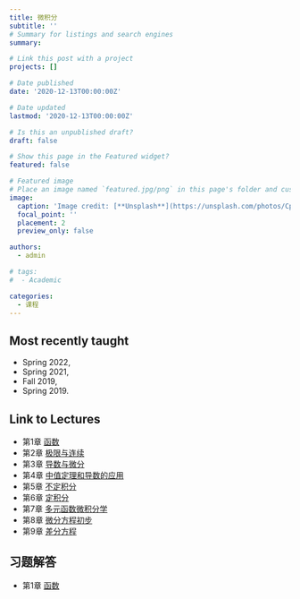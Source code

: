 ```yaml
---
title: 微积分
subtitle: ''
# Summary for listings and search engines
summary: 

# Link this post with a project
projects: []

# Date published
date: '2020-12-13T00:00:00Z'

# Date updated
lastmod: '2020-12-13T00:00:00Z'

# Is this an unpublished draft?
draft: false

# Show this page in the Featured widget?
featured: false

# Featured image
# Place an image named `featured.jpg/png` in this page's folder and customize its options here.
image:
  caption: 'Image credit: [**Unsplash**](https://unsplash.com/photos/CpkOjOcXdUY)'
  focal_point: ''
  placement: 2
  preview_only: false

authors:
  - admin

# tags:
#  - Academic

categories:
  - 课程
---
```


## Most recently taught
- Spring 2022,
- Spring 2021,
- Fall 2019,
- Spring 2019.

## Link to Lectures

- 第1章 [函数](ch1.pdf)
- 第2章 [极限与连续](ch2.pdf)
- 第3章 [导数与微分](ch3.pdf)
- 第4章 [中值定理和导数的应用](ch4.pdf)
- 第5章 [不定积分](ch5.pdf)
- 第6章 [定积分](ch6.pdf)
- 第7章 [多元函数微积分学](ch7.pdf)
- 第8章 [微分方程初步](ch8.pdf)
- 第9章 [差分方程](ch9.pdf)

## 习题解答
- 第1章 [函数](ch1.pdf)

